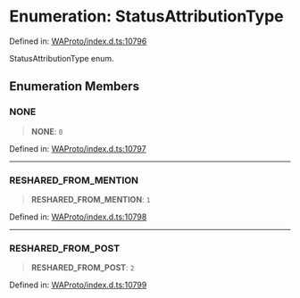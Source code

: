 # Enumeration: StatusAttributionType

Defined in: [WAProto/index.d.ts:10796](https://github.com/Fokusdotid/Baileys/blob/c0c23ce3104b65dfcc64246c9ee8a49ef38993b5/WAProto/index.d.ts#L10796)

StatusAttributionType enum.

## Enumeration Members

### NONE

> **NONE**: `0`

Defined in: [WAProto/index.d.ts:10797](https://github.com/Fokusdotid/Baileys/blob/c0c23ce3104b65dfcc64246c9ee8a49ef38993b5/WAProto/index.d.ts#L10797)

***

### RESHARED\_FROM\_MENTION

> **RESHARED\_FROM\_MENTION**: `1`

Defined in: [WAProto/index.d.ts:10798](https://github.com/Fokusdotid/Baileys/blob/c0c23ce3104b65dfcc64246c9ee8a49ef38993b5/WAProto/index.d.ts#L10798)

***

### RESHARED\_FROM\_POST

> **RESHARED\_FROM\_POST**: `2`

Defined in: [WAProto/index.d.ts:10799](https://github.com/Fokusdotid/Baileys/blob/c0c23ce3104b65dfcc64246c9ee8a49ef38993b5/WAProto/index.d.ts#L10799)
